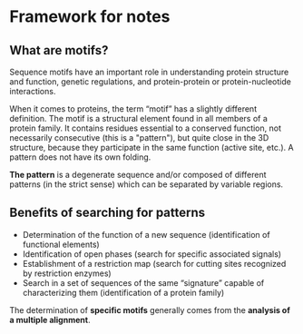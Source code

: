 # Framework for notes

## What are motifs?

Sequence motifs have an important role in understanding protein structure and function, genetic regulations, and protein-protein or protein-nucleotide interactions.

When it comes to proteins, the term “motif” has a slightly different definition. The motif is a structural element found in all members of a protein family. It contains residues essential to a conserved function, not necessarily consecutive (this is a "pattern"), but quite close in the 3D structure, because they participate in the same function (active site, etc.). A pattern does not have its own folding.

**The pattern** is a degenerate sequence and/or composed of different patterns (in the strict sense) which can be separated by variable regions.

## Benefits of searching for patterns

- Determination of the function of a new sequence (identification of functional elements)
- Identification of open phases (search for specific associated signals)
- Establishment of a restriction map (search for cutting sites recognized by restriction enzymes)
- Search in a set of sequences of the same “signature” capable of characterizing them (identification of a protein family)

The determination of **specific motifs** generally comes from the **analysis of a multiple alignment**.

